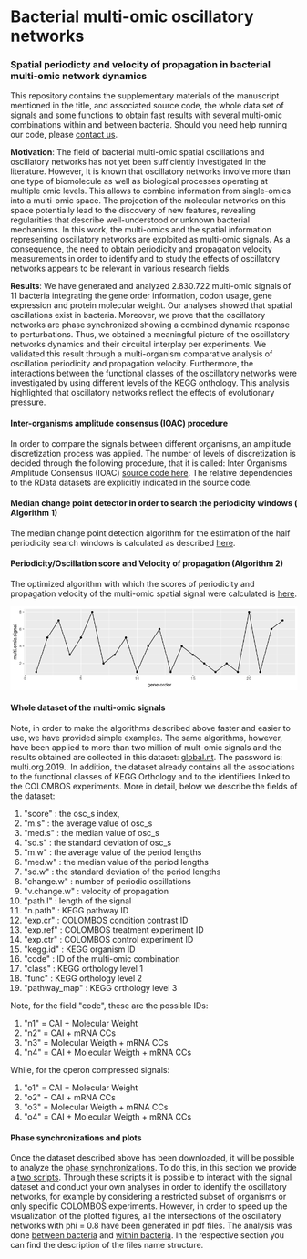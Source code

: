 # Bacterial multi-omic oscillatory networks
### Spatial periodicty and velocity of propagation in bacterial multi-omic network dynamics
This repository contains the supplementary materials of the manuscript mentioned in the title, and associated source code, the whole data set of signals and some functions to obtain fast results with several multi-omic combinations within and between bacteria. Should you need help running our code, please [contact us](mailto:fbardozzo@unisa.it).

**Motivation**: The field of bacterial multi-omic spatial oscillations and oscillatory networks has not yet been sufficiently investigated in the literature. However, It is known that oscillatory networks involve more than one type of biomolecule as well as biological processes operating at multiple omic levels. This allows to combine information from single-omics into a multi-omic space. The projection of the molecular networks on this space potentially lead to the discovery of new features, revealing regularities that describe well-understood or unknown bacterial mechanisms. In this work, the multi-omics and the spatial information representing oscillatory networks are exploited as multi-omic signals. As a consequence, the need to obtain periodicity and propagation velocity measurements in order to identify and to study the effects of oscillatory networks appears to be relevant in various research fields.

**Results**: We have generated and analyzed 2.830.722 multi-omic signals of 11 bacteria integrating the gene order information, codon usage, gene expression and protein molecular weight. Our analyses showed that spatial oscillations exist in bacteria. Moreover, we prove that the oscillatory networks are phase synchronized showing a combined dynamic response to perturbations. Thus, we obtained a meaningful picture of the oscillatory networks dynamics and their circuital interplay per experiments. We validated this result through a multi-organism comparative analysis of oscillation periodicity and propagation velocity. Furthermore, the interactions between the functional classes of the oscillatory networks were investigated by using different levels of the KEGG onthology. This analysis highlighted that oscillatory networks reflect the effects of evolutionary pressure. 




#### Inter-organisms amplitude consensus (IOAC) procedure 
In order to compare the signals between different organisms, an amplitude discretization process was applied. The number of levels of discretization is decided through the following procedure, that it is called: Inter Organisms Amplitude Consensus (IOAC) [source code here](ioac_procedure/Data_norm.R). The relative dependencies to the RData datasets are explicitly indicated in the source code.

#### Median change point detector in order to search the periodicity windows ( Algorithm 1) 
The median change point detection algorithm for the estimation of the half periodicity search windows is calculated as described [here](SupplementaryAlgo1.R). 

#### Periodicity/Oscillation score and Velocity of propagation (Algorithm 2)
The optimized algorithm with which the scores of periodicity and propagation velocity of the multi-omic spatial signal were calculated is [here](SupplementaryAlgo2.R).


![image](figures/plot1_supp.png)

#### Whole dataset of the multi-omic signals

Note, in order to make the algorithms described above faster and easier to use, we have provided simple examples. The same algorithms, however, have been applied to more than two million of mult-omic signals and the results obtained are collected in this dataset: [global.nt](https://thinfi.com/asxw). The password is: multi.org.2019.. In addition, the dataset already contains all the associations to the functional classes of KEGG Orthology and to the identifiers linked to the COLOMBOS experiments. More in detail, below we describe the fields of the dataset: 
1) "score" : the osc_s index, 
2) "m.s"   : the average value of osc_s
3) "med.s" : the median value of osc_s
4) "sd.s"  : the standard deviation of osc_s
5) "m.w"   : the average value of the period lengths
6) "med.w" : the median value of the period lengths
7) "sd.w"  : the standard deviation of the period lengths
8) "change.w"     : number of periodic oscillations
9) "v.change.w"   : velocity of propagation
10) "path.l"      : length of the signal
11) "n.path"      : KEGG pathway ID
12) "exp.cr"      : COLOMBOS condition contrast ID
13) "exp.ref"     : COLOMBOS treatment experiment ID
14) "exp.ctr"     : COLOMBOS control experiment ID
15) "kegg.id"     : KEGG organism ID
16) "code"        : ID of the multi-omic combination
17) "class"       : KEGG orthology level 1
18) "func"        : KEGG orthology level 2
19) "pathway_map" : KEGG orthology level 3

Note, for the field "code", these are the possible IDs:
1)  "n1" = CAI + Molecular Weight
2)  "n2" = CAI + mRNA CCs 
3)  "n3" = Molecular Weigth  + mRNA CCs 
4)  "n4" = CAI + Molecular Weigth  + mRNA CCs

While, for the operon compressed signals:
1)  "o1" = CAI + Molecular Weight
2)  "o2" = CAI + mRNA CCs 
3)  "o3" = Molecular Weigth  + mRNA CCs
4)  "o4" = CAI + Molecular Weigth  + mRNA CCs

#### Phase synchronizations and plots
Once the dataset described above has been downloaded, it will be possible to analyze the [phase synchronizations](phase_synchronization/). To do this, in this section we provide a [two scripts](phase_synchronization/). Through these scripts it is possible to interact with the signal dataset and conduct your own analyses in order to identify the oscillatory networks, for example by considering a restricted subset of organisms or only specific COLOMBOS experiments.
However, in order to speed up the visualization of the plotted figures, all the intersections of the oscillatory networks with phi = 0.8 have been generated in pdf files. The analysis was done [between bacteria](phase_synchronization/between_org_upsets/) and [within bacteria](phase_synchronization/whitin_org_upsets/). In the respective section you can find the description of the files name structure.

